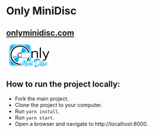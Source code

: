 # Only MiniDisc

## [onlyminidisc.com](https://onlyminidisc.com)

![Only MiniDisc logo](static/images/only-minidisc-logo-transparent.png)

## How to run the project locally:
- Fork the main project.
- Clone the project to your computer.
- Run `yarn install`.
- Run `yarn start`.
- Open a browser and navigate to http://localhost:8000.
